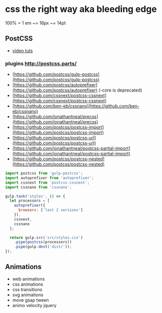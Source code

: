 # css the right way aka bleeding edge
100% = 1 em ~= 16px ~= 14pt

## PostCSS
- [video tuts](http://leveluptuts.com/tutorials/postcss-tutorials/)

### plugins http://postcss.parts/
- [https://github.com/postcss/gulp-postcss](https://github.com/postcss/gulp-postcss)
- [https://github.com/postcss/autoprefixer](https://github.com/postcss/autoprefixer) (-core is deprecated)
- [https://github.com/cssnext/postcss-cssnext](https://github.com/cssnext/postcss-cssnext)
- [https://github.com/ben-eb/cssnano](https://github.com/ben-eb/cssnano)
- [https://github.com/jonathantneal/precss](https://github.com/jonathantneal/precss)
- [https://github.com/postcss/postcss-import](https://github.com/postcss/postcss-import)
- [https://github.com/postcss/postcss-url](https://github.com/postcss/postcss-url)
- [https://github.com/jonathantneal/postcss-partial-import](https://github.com/jonathantneal/postcss-partial-import)
- [https://github.com/postcss/postcss-nested](https://github.com/postcss/postcss-nested)

```javascript
import postcss from 'gulp-postcss';
import autoprefixer from 'autoprefixer';
import cssnext from 'postcss-cssnext';
import cssnano from 'cssnano';

gulp.task('styles', () => {
  let processors = [
    autoprefixer({
      browsers: ['last 2 versions']
    }),
    cssnext,
    cssnano
  ];

  return gulp.src('src/styles.css')
    .pipe(postcss(processors))
    .pipe(gulp.dest('dist/'));
});
```

## Animations
- web animations
- css animations
- css transitions
- svg animations
- move gsap tween
- animo velocity jquery
